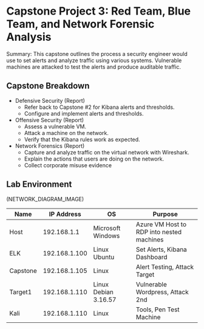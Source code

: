# Capstone Project 3: Red Team, Blue Team, and Network Forensic Analysis

Summary: This capstone outlines the process a security engineer would use to set alerts and analyze traffic using various systems. Vulnerable machines are attacked to test the alerts and produce auditable traffic.

## Capstone Breakdown
- Defensive Security (Report)
  - Refer back to Capstone #2 for Kibana alerts and thresholds.
  - Configure and implement alerts and thresholds. 
- Offensive Security (Report)
  - Assess a vulnerable VM.
  - Attack a machine on the network.
  - Verify that the Kibana rules work as expected.
- Network Forensics (Report)
  - Capture and analyze traffic on the virtual network with Wireshark. 
  - Explain the actions that users are doing on the network.
  - Collect corporate misuse evidence

## Lab Environment

(NETWORK_DIAGRAM_IMAGE)

| Name      | IP Address |OS|Purpose |
|----------|------------|-|----------------|
|Host| 192.168.1.1 | Microsoft Windows |Azure VM Host to RDP into nested machines|
|ELK|  192.168.1.100| Linux Ubuntu |Set Alerts, Kibana Dashboard|
|Capstone| 192.168.1.105 | Linux |Alert Testing, Attack Target|
|Target1| 192.168.1.110| Linux Debian 3.16.57 |Vulnerable Wordpress, Attack 2nd|
|Kali | 192.168.1.110| Linux |Tools, Pen Test Machine|
